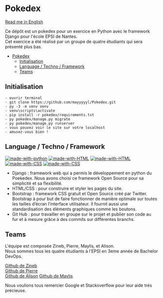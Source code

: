 # Pokedex

[Read me in English](https://github.com/mayyyyyl/Pokedex/blob/main/README.md)  

Ce dépôt est un pokedex pour un exercice en Python avec le framework Django pour l'école EPSI de Nantes.  
Cet exercice a été réalisé par un groupe de quatre étudiants qui sera présenté plus bas.

- [Pokedex](#pokedex)
  - [Initialisation](#initialisation)
  - [Language / Techno / Framework](#language--techno--framework)
  - [Teams](#teams)

## Initialisation

```
- ouvrir terminal
- git clone https://github.com/mayyyyyl/Pokedex.git
- py -3 -m venv venv
- venv\scripts\activate
- pip install -r pokedex/requirements.txt
- py pokedex/manage.py migrate
- py pokedex/manage.py runserver
- vous pouvez voir le site sur votre localhost
- amusez-vous bien !

```

## Language / Techno / Framework

[![made-with-python](https://img.shields.io/badge/Python-14354C?style=for-the-badge&logo=python&logoColor=white)](https://www.python.org/)
[![made-with-HTML](https://img.shields.io/badge/Django-092E20?style=for-the-badge&logo=django&logoColor=white)](https://www.djangoproject.com/)
[![made-with-HTML](https://img.shields.io/badge/HTML5-E34F26?style=for-the-badge&logo=html5&logoColor=white)](https://fr.wikipedia.org/wiki/HTML5)
[![made-with-CSS](https://img.shields.io/badge/CSS3-1572B6?style=for-the-badge&logo=css3&logoColor=white)](https://developer.mozilla.org/fr/docs/Web/CSS)
[![made-with-CSS](https://img.shields.io/badge/Bootstrap-7952B3?style=for-the-badge&logo=bootstrap&logoColor=white)](https://getbootstrap.com/)

- Django : framework web qui a permis le développement en python du Poekedex. Nous avons choisi ce framework Open Source pour sa simplicité et sa flexibilité. 
- HTML/CSS : pour construire et styler les pages du site.
- Bootstrap : framework CSS gratuit et Open Source créé par Twitter. Bootstrap à pour but
de faire fonctionner de manière optimale sur toutes les tailles d’écran l’interface utilisateur. Il fournit aussi une standardisation des éléments graphiques comme les boutons.
- Git Hub : pour travailler en groupe sur le projet et publier son code au fur et à mesure grâce à des commits sur différentes branchs.

## Teams

L'équipe est composée Zineb, Pierre, Maylis, et Alison.  
Nous sommes tous les quatre étudiants à l'EPSI en 3eme année de Bachelor DevOps.
 
[Github de Zineb](https://github.com/Cieprojets)  
[Github de Pierre](https://github.com/PierreA-Dev)  
[Github de Alison](https://github.com/AlisonSerra) 
[Github de Maylis](https://github.com/mayyyyyl) 

Nous voulions tous remercier Google et Stackoverflow pour leur aide très précieuse.
